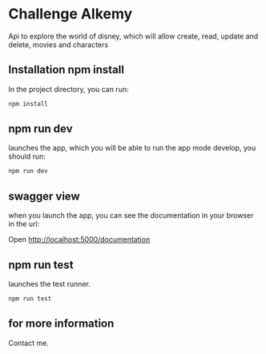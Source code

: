 # Challenge Alkemy

Api to explore the world of disney, which will allow create, read, update and delete, movies and characters 

## Installation npm install

In the project directory, you can run:

```bash
npm install
```

## npm run dev

launches the app, which you will be able to run the app mode develop, you should run:

```bash
npm run dev
```

## swagger view

when you launch the app, you can see the documentation in your browser in the url:

Open [http://localhost:5000/documentation](http://localhost:5000/documentation)

## npm run test

launches the test runner.

```bash
npm run test
```

## for more information

Contact me.